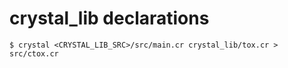 # crystal_lib declarations

~~~
$ crystal <CRYSTAL_LIB_SRC>/src/main.cr crystal_lib/tox.cr > src/ctox.cr
~~~
